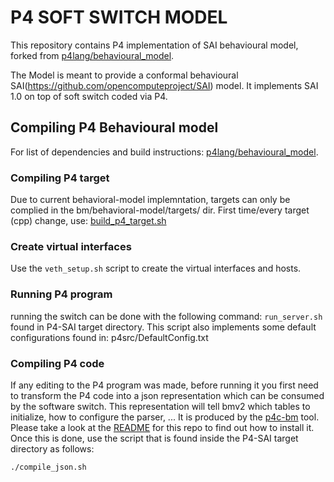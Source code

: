 # P4 SOFT SWITCH MODEL
This repository contains P4 implementation of SAI behavioural model, forked from [p4lang/behavioural_model](https://github.com/p4lang/behavioral-model/).
<a name="p4"></a>

The Model is meant to provide a conformal behavioural SAI(https://github.com/opencomputeproject/SAI) model.
It implements SAI 1.0 on top of soft switch coded via P4.  

## Compiling P4 Behavioural model 
For list of dependencies and build instructions:
[p4lang/behavioural_model](https://github.com/p4lang/behavioral-model/).

### Compiling P4 target
Due to current behavioral-model implemntation, targets can only be complied in the bm/behavioral-model/targets/ dir.
  First time/every target (cpp) change, use: [build_p4_target.sh](../build_p4_target.sh)

### Create virtual interfaces
Use the ```veth_setup.sh``` script to create the virtual interfaces and hosts.
### Running P4 program
running the switch can be done with the following command: ```run_server.sh``` found in P4-SAI target directory.
This script also implements some default configurations found in: p4src/DefaultConfig.txt

### Compiling P4 code
If any editing to the P4 program was made, before running it you first need to transform the P4 code into a json representation which can be consumed by the software switch. This
representation will tell bmv2 which tables to initialize, how to configure the
parser, ... It is produced by the [p4c-bm](https://github.com/p4lang/p4c-bm)
tool. Please take a look at the
[README](https://github.com/p4lang/p4c-bm/blob/master/README.rst) for this repo
to find out how to install it. Once this is done, 
use the script that is found inside the P4-SAI target directory as follows:

    ./compile_json.sh
    
